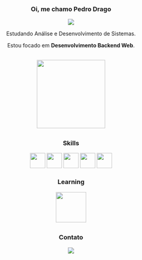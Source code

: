 
<div align='center'>

### Oi, me chamo Pedro Drago

<img src="https://img.shields.io/static/v1?label=Overview&message=Pedro Drago&color=f8efd4&style=for-the-badge&logo=GitHub">
<p>

Estudando Análise e Desenvolvimento de Sistemas.<br/>

Estou focado em **Desenvolvimento Backend Web**.

##

<img height=180 src="https://github-readme-stats.vercel.app/api/top-langs/?username=PeterJPD&layout=compact&langs_count=7&theme=slateorange">

<div>

##

</div>
<h3>Skills</h3>
<div>
<img height="40" src="https://cdn.jsdelivr.net/gh/devicons/devicon/icons/ruby/ruby-original.svg" />
<img height="40" src="https://cdn.jsdelivr.net/gh/devicons/devicon/icons/html5/html5-original.svg" />
<img height="40" src="https://cdn.jsdelivr.net/gh/devicons/devicon/icons/css3/css3-original.svg" />
<img height="40" src="https://cdn.jsdelivr.net/gh/devicons/devicon/icons/javascript/javascript-original.svg" />
<img height="40" src="https://cdn.jsdelivr.net/gh/devicons/devicon/icons/python/python-original.svg" />
</div>
<div>

<div>
<h3>Learning</h3>


<img height="80" src="https://cdn.jsdelivr.net/gh/devicons/devicon/icons/postgresql/postgresql-original-wordmark.svg" />
          
          
</div>

##

</div>
  <h3>Contato</h3>
<div>
  <a href="https://www.linkedin.com/in/pedro-drago/"><img src="https://img.shields.io/badge/LinkedIn-0077B5?style=for-the-badge&logo=linkedin&logoColor=white"/>
</div>


</p>
</div>

